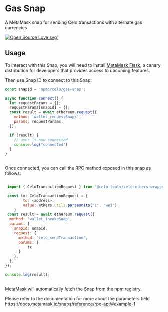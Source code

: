 # Gas Snap

A MetaMask snap for sending Celo transactions with alternate gas currencies

[![Open Source Love svg1](https://badges.frapsoft.com/os/v1/open-source.svg?v=103)](https://github.com/ellerbrock/open-source-badges/)

## Usage

To interact with this Snap, you will need to install [MetaMask Flask](https://metamask.io/flask/), a canary distribution for developers that provides access to upcoming features.

Then use Snap ID to connect to this Snap:

```javascript
const snapId = 'npm:@celo/gas-snap';

async function connect() {
  let requestParams = {};
  requestParams[snapId] = {};
  const result = await ethereum.request({
    method: 'wallet_requestSnaps',
    params: requestParams,
  });

  if (result) {
    // user is now connected
    console.log("connected")
  }
}
  
```

Once connected, you can call the RPC method exposed in this snap as follows:

```javascript

 import { CeloTransactionRequest } from '@celo-tools/celo-ethers-wrapper';

 const tx: CeloTransactionRequest = {
        to: <address>,
        value: ethers.utils.parseUnits("1", "wei")
    }
 const result = await ethereum.request({
  method: 'wallet_invokeSnap',
  params: {
    snapId: snapId,
    request: {
      method: 'celo_sendTransaction',
      params: {
          tx
      }
    },
  },
});

console.log(result);
  
```

MetaMask will automatically fetch the Snap from the npm registry.

Please refer to the documentation for more about the parameters field https://docs.metamask.io/snaps/reference/rpc-api/#example-1
